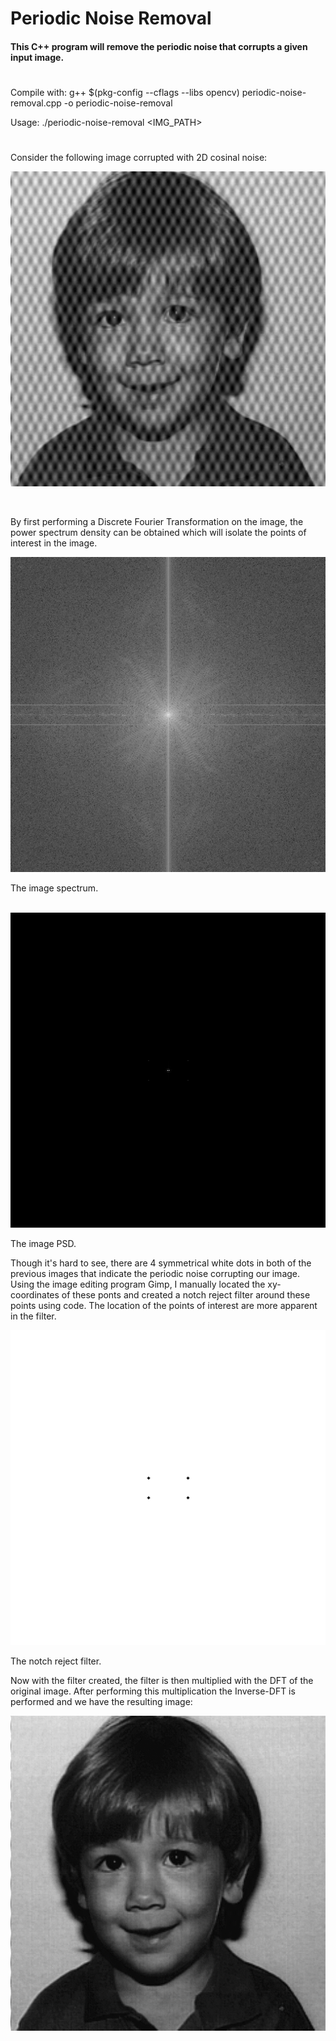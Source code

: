 # Periodic Noise Removal

#### This C++ program will remove the periodic noise that corrupts a given input image.
#
Compile with: g++ $(pkg-config --cflags --libs opencv) periodic-noise-removal.cpp -o periodic-noise-removal

Usage: ./periodic-noise-removal <IMG_PATH>
#

Consider the following image corrupted with 2D cosinal noise:

![boy_noisy.png](https://github.com/brandonmain/Image-Processing/blob/master/Frequency-Filtering/periodic-noise-removal/images/boy_noisy.png)

<br />

By first performing a Discrete Fourier Transformation on the image, the power spectrum density can be obtained which will isolate the points of interest in the image.

![boy_spec.png](https://github.com/brandonmain/Image-Processing/blob/master/Frequency-Filtering/periodic-noise-removal/images/boy_spec.png)

The image spectrum.

<br/>


<img src="https://github.com/brandonmain/Image-Processing/blob/master/Frequency-Filtering/periodic-noise-removal/images/PSD.png">


The image PSD.


Though it's hard to see, there are 4 symmetrical white dots in both of the previous images that indicate the periodic noise corrupting our image. Using the image editing program Gimp, I manually located the xy-coordinates of these ponts and created a notch reject filter around these points using code. The location of the points of interest are more apparent in the filter.

<kbd>
<img src="https://github.com/brandonmain/Image-Processing/blob/master/Frequency-Filtering/periodic-noise-removal/images/filter.png">
</kbd>

The notch reject filter.

Now with the filter created, the filter is then multiplied with the DFT of the original image. After performing this multiplication the Inverse-DFT is performed and we have the resulting image:

![result.png](https://github.com/brandonmain/Image-Processing/blob/master/Frequency-Filtering/periodic-noise-removal/images/result.png)
